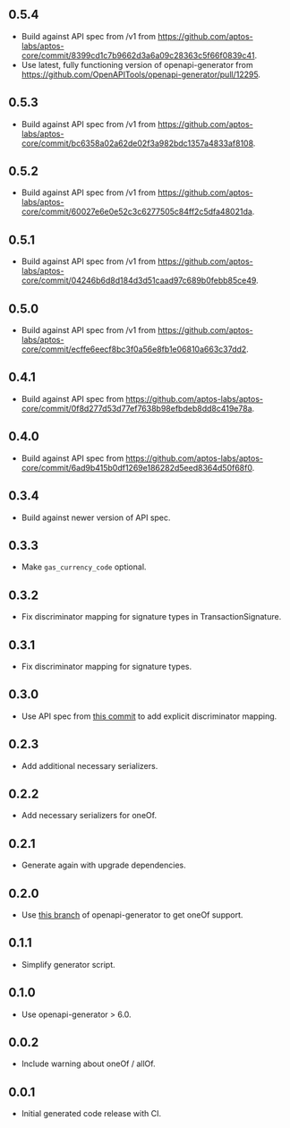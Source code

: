 ## 0.5.4
- Build against API spec from /v1 from https://github.com/aptos-labs/aptos-core/commit/8399cd1c7b9662d3a6a09c28363c5f66f0839c41.
- Use latest, fully functioning version of openapi-generator from https://github.com/OpenAPITools/openapi-generator/pull/12295.

## 0.5.3
- Build against API spec from /v1 from https://github.com/aptos-labs/aptos-core/commit/bc6358a02a62de02f3a982bdc1357a4833af8108.

## 0.5.2
- Build against API spec from /v1 from https://github.com/aptos-labs/aptos-core/commit/60027e6e0e52c3c6277505c84ff2c5dfa48021da.

## 0.5.1
- Build against API spec from /v1 from https://github.com/aptos-labs/aptos-core/commit/04246b6d8d184d3d51caad97c689b0febb85ce49.

## 0.5.0
- Build against API spec from /v1 from https://github.com/aptos-labs/aptos-core/commit/ecffe6eecf8bc3f0a56e8fb1e06810a663c37dd2.

## 0.4.1
- Build against API spec from https://github.com/aptos-labs/aptos-core/commit/0f8d277d53d77ef7638b98efbdeb8dd8c419e78a.

## 0.4.0
- Build against API spec from https://github.com/aptos-labs/aptos-core/commit/6ad9b415b0df1269e186282d5eed8364d50f68f0.

## 0.3.4
- Build against newer version of API spec.

## 0.3.3
- Make `gas_currency_code` optional.

## 0.3.2
- Fix discriminator mapping for signature types in TransactionSignature.

## 0.3.1
- Fix discriminator mapping for signature types.

## 0.3.0
- Use API spec from [this commit](https://github.com/banool/aptos-core/commit/2b49296ca28c3f5387896d1acb1cbf397bc28454) to add explicit discriminator mapping.

## 0.2.3
- Add additional necessary serializers.

## 0.2.2
- Add necessary serializers for oneOf.

## 0.2.1
- Generate again with upgrade dependencies.

## 0.2.0
- Use [this branch](https://github.com/Bdaya-Dev/openapi-generator/tree/dart-dio-handle-discriminator) of openapi-generator to get oneOf support.

## 0.1.1
- Simplify generator script.

## 0.1.0
- Use openapi-generator > 6.0.

## 0.0.2
- Include warning about oneOf / allOf.

## 0.0.1
- Initial generated code release with CI.

